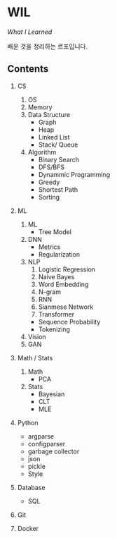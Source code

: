 # WIL
*What I Learned*


배운 것을 정리하는 르포입니다.


## Contents
1. CS
    1. OS
    2. Memory
    3. Data Structure
        - Graph
        - Heap
        - Linked List
        - Stack/ Queue
    4. Algorithm
        - Binary Search
        - DFS/BFS
        - Dynammic Programming
        - Greedy
        - Shortest Path
        - Sorting

2. ML
    1. ML
        - Tree Model
    2. DNN
        - Metrics
        - Regularization
    3. NLP
        1. Logistic Regression
        2. Naive Bayes
        3. Word Embedding
        4. N-gram
        5. RNN
        6. Sianmese Network
        7. Transformer
        - Sequence Probability
        - Tokenizing
    4. Vision
    5. GAN

3. Math / Stats
    1. Math
        - PCA
    2. Stats
        - Bayesian
        - CLT
        - MLE

4. Python
    - argparse
    - configparser
    - garbage collector
    - json
    - pickle
    - Style

5. Database
    - SQL

6. Git

7. Docker
